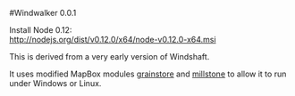 #Windwalker 0.0.1


Install Node 0.12:  
http://nodejs.org/dist/v0.12.0/x64/node-v0.12.0-x64.msi  
  
This is derived from a very early version of Windshaft.

It uses modified MapBox modules [grainstore] and [millstone] to allow it to run under Windows or Linux.


   [grainstore]: <http://github.com/BHare1985/grainstore>
   [millstone]: <http://github.com/BHare1985/millstone>

